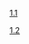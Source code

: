 [1.1](https://github.com/amol-magdum/kubernetes-exercises/releases/tag/1.1)

[1.2](https://github.com/amol-magdum/kubernetes-exercises/releases/tag/1.2)